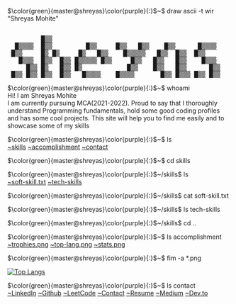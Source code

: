 <!-- - 👋 Hi, I’m @Geeks-Vegeta
- 👀 I’m interested in ...
- 🌱 I’m currently learning ...
- 💞️ I’m looking to collaborate on ...
- 📫 How to reach me ... -->


<!---
Geeks-Vegeta/Geeks-Vegeta is a ✨ special ✨ repository because its `README.md` (this file) appears on your GitHub profile.
You can click the Preview link to take a look at your changes.--->
<!-- $\color{green}{master@shreyas}\color{black}{:}$~$ party mode
\
![vegeta](/Images/dance-vegeta.gif) -->

$\color{green}{master@shreyas}\color{purple}{:}$~$ draw ascii -t wir "Shreyas Mohite"
<pre style="background":"#ffffff">
                                                                                                       █▒▒             
         █▒▒                                                                            █▒▒       █▒   █▒▒             
  █▒▒▒▒  █▒▒         █▒▒     █▒▒   █▒▒    █▒▒      █▒▒▒▒       █▒▒▒ █▒▒ █▒▒     █▒▒     █▒▒          █▒█▒ █▒    █▒▒    
 █▒▒     █▒ █▒     █▒   █▒▒    █▒▒▒▒▒   █▒▒  █▒▒  █▒▒           █▒▒  █▒  █▒▒  █▒▒  █▒▒  █▒ █▒    █▒▒   █▒▒    █▒   █▒▒ 
   █▒▒▒  █▒▒  █▒▒ █▒▒▒▒▒ █▒▒     █▒▒   █▒▒   █▒▒    █▒▒▒        █▒▒  █▒  █▒▒ █▒▒    █▒▒ █▒▒  █▒▒ █▒▒   █▒▒   █▒▒▒▒▒ █▒▒
     █▒▒ █▒   █▒▒ █▒            █▒▒    █▒▒   █▒▒      █▒▒       █▒▒  █▒  █▒▒  █▒▒  █▒▒  █▒   █▒▒ █▒▒   █▒▒   █▒        
 █▒▒ █▒▒ █▒▒  █▒▒   █▒▒▒▒    █▒▒▒▒       █▒▒ █▒▒▒ █▒▒ █▒▒      █▒▒▒  █▒  █▒▒    █▒▒     █▒▒  █▒▒ █▒▒    █▒▒    █▒▒▒▒   
</pre>
                                             

$\color{green}{master@shreyas}\color{purple}{:}$~$ whoami \
Hi! I am Shreyas Mohite <br> I am currently pursuing MCA(2021-2022). Proud to say that I thoroughly understand Programming fundamentals, hold some good coding profiles and has some cool projects. This site will help you to find me easily and to showcase some of my skills



$\color{green}{master@shreyas}\color{purple}{:}$~$ ls
\
<a href="https://github.com/Geeks-Vegeta">~skills</a> 
<a href="https://github.com/Geeks-Vegeta">~accomplishment</a>
<a href="https://github.com/Geeks-Vegeta">~contact</a>

$\color{green}{master@shreyas}\color{purple}{:}$~$ cd skills

$\color{green}{master@shreyas}\color{purple}{:}$~/skills$ ls 
\
<a href="https://github.com/Geeks-Vegeta">~soft-skill.txt</a> 
<a href="https://github.com/Geeks-Vegeta">~tech-skills</a> 

$\color{green}{master@shreyas}\color{purple}{:}$~/skills$ cat soft-skill.txt 



$\color{green}{master@shreyas}\color{purple}{:}$~/skills$ ls tech-skills


$\color{green}{master@shreyas}\color{purple}{:}$~/skills$ cd ..

$\color{green}{master@shreyas}\color{purple}{:}$~$ ls accomplishment
\
<a href="https://github.com/Geeks-Vegeta">~trophies.png</a> 
<a href="https://github.com/Geeks-Vegeta">~top-lang.png</a>
<a href="https://github.com/Geeks-Vegeta">~stats.png</a>

$\color{green}{master@shreyas}\color{purple}{:}$~$ fim -a *.png 

[![Top Langs](https://github-readme-stats.vercel.app/api/top-langs/?username=Geeks-Vegeta&layout=compact)](https://github.com/Geeks-Vegeta)

$\color{green}{master@shreyas}\color{purple}{:}$~$ ls contact
\
<a href="https://github.com/Geeks-Vegeta/Geeks-Vegeta/edit/main/README.md">~LinkedIn</a> 
<a href="https://github.com/Geeks-Vegeta/Geeks-Vegeta/edit/main/README.md">~Github</a>
<a href="https://github.com/Geeks-Vegeta/Geeks-Vegeta/edit/main/README.md">~LeetCode</a>
<a href="https://github.com/Geeks-Vegeta/Geeks-Vegeta/edit/main/README.md">~Contact</a>
<a href="https://github.com/Geeks-Vegeta/Geeks-Vegeta/edit/main/README.md">~Resume</a>
<a href="https://github.com/Geeks-Vegeta/Geeks-Vegeta/edit/main/README.md">~Medium</a>
<a href="https://github.com/Geeks-Vegeta/Geeks-Vegeta/edit/main/README.md">~Dev.to</a>




